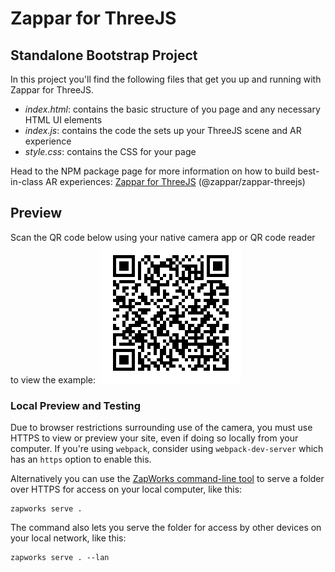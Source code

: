 # Zappar for ThreeJS
## Standalone Bootstrap Project

In this project you'll find the following files that get you up and running with Zappar for ThreeJS.
- *index.html*: contains the basic structure of you page and any necessary HTML UI elements
- *index.js*: contains the code the sets up your ThreeJS scene and AR experience
- *style.css*: contains the CSS for your page

Head to the NPM package page for more information on how to build best-in-class AR experiences: [Zappar for ThreeJS](https://www.npmjs.com/package/@zappar/zappar-threejs) (@zappar/zappar-threejs)

## Preview
Scan the QR code below using your native camera app or QR code reader to view the example:
​
![Preview QR Code"](preview-qr-code.png)

### Local Preview and Testing

Due to browser restrictions surrounding use of the camera, you must use HTTPS to view or preview your site, even if doing so locally from your computer. If you're using `webpack`, consider using `webpack-dev-server` which has an `https` option to enable this.

Alternatively you can use the [ZapWorks command-line tool](https://www.npmjs.com/package/@zappar/zapworks-cli) to serve a folder over HTTPS for access on your local computer, like this:
```
zapworks serve .
```

The command also lets you serve the folder for access by other devices on your local network, like this:
```
zapworks serve . --lan
```
